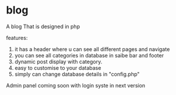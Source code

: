 # blog
A blog That is designed in php 

features:
1) it has a header where u can see all different pages and navigate
2) you can see all categories in database in saibe bar and footer
3) dynamic post display with category.
4) easy to customise to your database 
5) simply can change database details in "config.php"

Admin panel coming soon with login syste in next version
